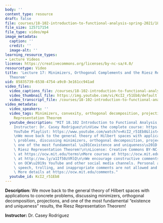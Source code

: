 ```yaml
---
body: ''
content_type: resource
draft: false
file: courses/18-102-introduction-to-functional-analysis-spring-2021/18102-sp21-lecture-17_360p_16_9.mp4
file_size: 125717154
file_type: video/mp4
image_metadata:
  caption: ''
  credit: ''
  image-alt: ''
learning_resource_types:
- Lecture Videos
license: https://creativecommons.org/licenses/by-nc-sa/4.0/
resourcetype: Video
title: 'Lecture 17: Minimizers, Orthogonal Complements and the Riesz Representation
  Theorem'
uid: 85835739-6538-4754-a9c0-3e161cc941ad
video_files:
  video_captions_file: /courses/18-102-introduction-to-functional-analysis-spring-2021/14SI0vFnIpGrSDrlBc-8IIk5BAoG1epXI_transcript.webvtt
  video_thumbnail_file: https://img.youtube.com/vi/KcI2_r51Eb8/default.jpg
  video_transcript_file: /courses/18-102-introduction-to-functional-analysis-spring-2021/14SI0vFnIpGrSDrlBc-8IIk5BAoG1epXI_transcript.pdf
video_metadata:
  video_speakers: ''
  video_tags: Minimizers, convexity, orthogonal decomposition, projections, Riesz
    Representation Theorem
  youtube_description: "MIT 18.102 Introduction to Functional Analysis, Spring 2021\n\
    Instructor: Dr. Casey Rodriguez\n\nView the complete course: https://ocw.mit.edu/courses/18-102-introduction-to-functional-analysis-spring-2021/\n\
    YouTube Playlist: https://www.youtube.com/watch?v=KcI2_r51Eb8&list=PLUl4u3cNGP63micsJp_--fRAjZXPrQzW_&index=17\n\
    \nWe move back to the general theory of Hilbert spaces with applications to concrete\
    \ problems, discussing minimizers, orthogonal decomposition, projections, and\
    \ one of the most fundamental \u201Cexistence and uniqueness\u201D results, the\
    \ Riesz Representation Theorem!\n\nLicense: Creative Commons BY-NC-SA\nMore information\
    \ at https://ocw.mit.edu/terms\nMore courses at https://ocw.mit.edu\nSupport OCW\
    \ at http://ow.ly/a1If50zVRlQ\n\nWe encourage constructive comments and discussion\
    \ on OCW\u2019s YouTube and other social media channels. Personal attacks, hate\
    \ speech, trolling, and inappropriate comments are not allowed and may be removed.\
    \ More details at https://ocw.mit.edu/comments."
  youtube_id: KcI2_r51Eb8
---
```

**Description:** We move back to the general theory of Hilbert spaces with applications to concrete problems, discussing minimizers, orthogonal decomposition, projections, and one of the most fundamental “existence and uniqueness” results, the Riesz Representation Theorem!

**Instructor:** Dr. Casey Rodriguez